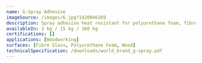 ```yaml
---
name: G-Spray Adhesive
imageSource: /images/6.jpg?1420046369
description: Spray adhesive heat resistant for polyurethane foam, fibre glass & wood
availableIn: 3 kg / 15 kg / 160 kg
certifications: []
applications: [Woodworking]
surfaces: [Fibre Glass, Polyurethane Foam, Wood]
technicalSpecification: /downloads/world_brand_g-spray.pdf
---
```


